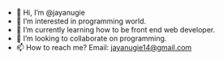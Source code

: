 - 👋 Hi, I’m @jayanugie
- 👀 I’m interested in programming world.
- 🌱 I’m currently learning how to be front end web developer.
- 💞️ I’m looking to collaborate on programming.
- 📫 How to reach me? Email: jayanugie14@gmail.com

<!---
jayanugie/jayanugie is a ✨ special ✨ repository because its `README.md` (this file) appears on your GitHub profile.
You can click the Preview link to take a look at your changes.
--->

